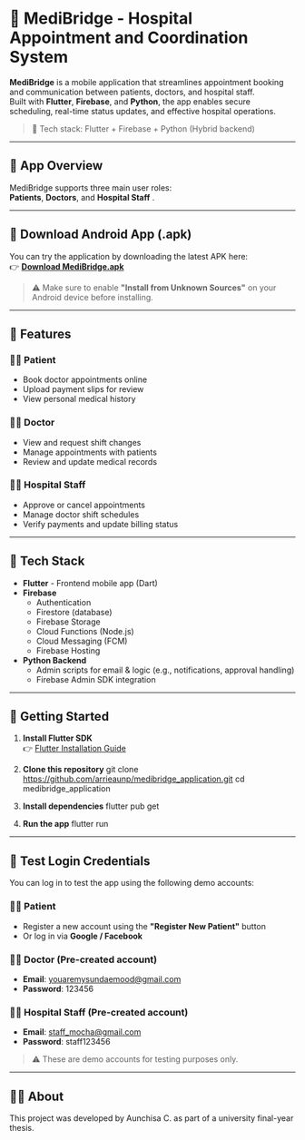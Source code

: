 # 🏥 MediBridge - Hospital Appointment and Coordination System

**MediBridge** is a mobile application that streamlines appointment booking and communication between patients, doctors, and hospital staff.  
Built with **Flutter**, **Firebase**, and **Python**, the app enables secure scheduling, real-time status updates, and effective hospital operations.

> 🔐 Tech stack: Flutter + Firebase + Python (Hybrid backend)

---

## 📸 App Overview

MediBridge supports three main user roles:  
**Patients**, **Doctors**, and **Hospital Staff** .

---

## 📱 Download Android App (.apk)

You can try the application by downloading the latest APK here:  
👉 [**Download MediBridge.apk**](https://github.com/arrieaunp/medibridge_application/releases/latest/download/app.apk)

> ⚠️ Make sure to enable **"Install from Unknown Sources"** on your Android device before installing.

---

## 🔧 Features

### 🧑‍🦰 Patient
- Book doctor appointments online
- Upload payment slips for review
- View personal medical history

### 👨‍⚕️ Doctor
- View and request shift changes
- Manage appointments with patients
- Review and update medical records

### 🧑‍💼 Hospital Staff
- Approve or cancel appointments
- Manage doctor shift schedules
- Verify payments and update billing status

---

## 🧱 Tech Stack

- **Flutter** - Frontend mobile app (Dart)
- **Firebase**
  - Authentication
  - Firestore (database)
  - Firebase Storage
  - Cloud Functions (Node.js)
  - Cloud Messaging (FCM)
  - Firebase Hosting
- **Python Backend**
  - Admin scripts for email & logic (e.g., notifications, approval handling)
  - Firebase Admin SDK integration

---

## 🚀 Getting Started

1. **Install Flutter SDK**  
   👉 [Flutter Installation Guide](https://docs.flutter.dev/get-started/install)

2. **Clone this repository**
   git clone https://github.com/arrieaunp/medibridge_application.git
   cd medibridge_application

3. **Install dependencies**
flutter pub get

4. **Run the app**
flutter run

---

## 🔐 Test Login Credentials

You can log in to test the app using the following demo accounts:

### 🧑‍🦰 Patient
- Register a new account using the **"Register New Patient"** button
- Or log in via **Google / Facebook**

### 👨‍⚕️ Doctor (Pre-created account)
- **Email**: youaremysundaemood@gmail.com  
- **Password**: 123456

### 🧑‍💼 Hospital Staff (Pre-created account)
- **Email**: staff_mocha@gmail.com  
- **Password**: staff123456

> ⚠️ These are demo accounts for testing purposes only.

---

## 👩‍🎓 About
This project was developed by Aunchisa C. as part of a university final-year thesis.


